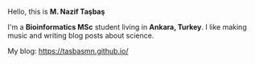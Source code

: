 Hello, this is **M. Nazif Taşbaş**

I'm a **Bioinformatics MSc** student living in **Ankara, Turkey**. I like making music and writing blog posts about science.

My blog: https://tasbasmn.github.io/
